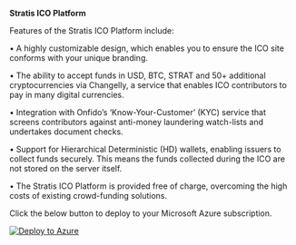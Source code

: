 
**Stratis ICO Platform**

Features of the Stratis ICO Platform include:

• A highly customizable design, which enables you to ensure the ICO site conforms with your unique branding.

• The ability to accept funds in USD, BTC, STRAT and 50+ additional cryptocurrencies via Changelly, a service that enables ICO contributors to pay in many digital currencies.

• Integration with Onfido’s ‘Know-Your-Customer’ (KYC) service that screens contributors against anti-money laundering watch-lists and undertakes document checks.

• Support for Hierarchical Deterministic (HD) wallets, enabling issuers to collect funds securely. This means the funds collected during the ICO are not stored on the server itself.

• The Stratis ICO Platform is provided free of charge, overcoming the high costs of existing crowd-funding solutions.

Click the below button to deploy to your Microsoft Azure subscription.

[![Deploy to Azure](https://azuredeploy.net/deploybutton.png)](https://azuredeploy.net/)
